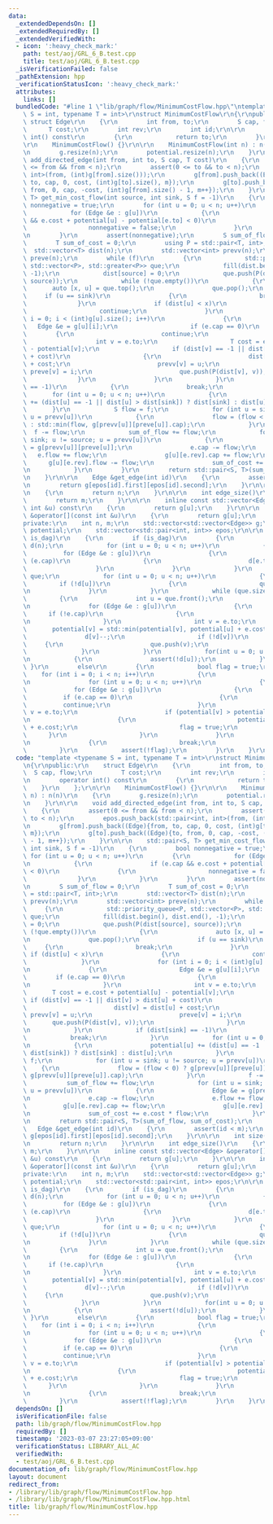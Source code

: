 ```yaml
---
data:
  _extendedDependsOn: []
  _extendedRequiredBy: []
  _extendedVerifiedWith:
  - icon: ':heavy_check_mark:'
    path: test/aoj/GRL_6_B.test.cpp
    title: test/aoj/GRL_6_B.test.cpp
  _isVerificationFailed: false
  _pathExtension: hpp
  _verificationStatusIcon: ':heavy_check_mark:'
  attributes:
    links: []
  bundledCode: "#line 1 \"lib/graph/flow/MinimumCostFlow.hpp\"\ntemplate <typename\
    \ S = int, typename T = int>\r\nstruct MinimumCostFlow\r\n{\r\npublic:\r\n   \
    \ struct Edge\r\n    {\r\n        int from, to;\r\n        S cap, flow;\r\n  \
    \      T cost;\r\n        int rev;\r\n        int id;\r\n\r\n        operator\
    \ int() const\r\n        {\r\n            return to;\r\n        }\r\n    };\r\n\
    \r\n    MinimumCostFlow() {}\r\n\r\n    MinimumCostFlow(int n) : n(n)\r\n    {\r\
    \n        g.resize(n);\r\n        potential.resize(n);\r\n    }\r\n\r\n    void\
    \ add_directed_edge(int from, int to, S cap, T cost)\r\n    {\r\n        assert(0\
    \ <= from && from < n);\r\n        assert(0 <= to && to < n);\r\n        epos.push_back(std::pair<int,\
    \ int>(from, (int)g[from].size()));\r\n        g[from].push_back((Edge){from,\
    \ to, cap, 0, cost, (int)g[to].size(), m});\r\n        g[to].push_back((Edge){to,\
    \ from, 0, cap, -cost, (int)g[from].size() - 1, m++});\r\n    }\r\n\r\n    std::pair<S,\
    \ T> get_min_cost_flow(int source, int sink, S f = -1)\r\n    {\r\n        bool\
    \ nonnegative = true;\r\n        for (int u = 0; u < n; u++)\r\n        {\r\n\
    \            for (Edge &e : g[u])\r\n            {\r\n                if (e.cap\
    \ && e.cost + potential[u] - potential[e.to] < 0)\r\n                {\r\n   \
    \                 nonnegative = false;\r\n                }\r\n            }\r\
    \n        }\r\n        assert(nonnegative);\r\n        S sum_of_flow = 0;\r\n\
    \        T sum_of_cost = 0;\r\n        using P = std::pair<T, int>;\r\n      \
    \  std::vector<T> dist(n);\r\n        std::vector<int> prevv(n);\r\n        std::vector<int>\
    \ preve(n);\r\n        while (f)\r\n        {\r\n            std::priority_queue<P,\
    \ std::vector<P>, std::greater<P>> que;\r\n            fill(dist.begin(), dist.end(),\
    \ -1);\r\n            dist[source] = 0;\r\n            que.push(P(dist[source],\
    \ source));\r\n            while (!que.empty())\r\n            {\r\n         \
    \       auto [x, u] = que.top();\r\n                que.pop();\r\n           \
    \     if (u == sink)\r\n                {\r\n                    break;\r\n  \
    \              }\r\n                if (dist[u] < x)\r\n                {\r\n\
    \                    continue;\r\n                }\r\n                for (int\
    \ i = 0; i < (int)g[u].size(); i++)\r\n                {\r\n                 \
    \   Edge &e = g[u][i];\r\n                    if (e.cap == 0)\r\n            \
    \        {\r\n                        continue;\r\n                    }\r\n \
    \                   int v = e.to;\r\n                    T cost = e.cost + potential[u]\
    \ - potential[v];\r\n                    if (dist[v] == -1 || dist[v] > dist[u]\
    \ + cost)\r\n                    {\r\n                        dist[v] = dist[u]\
    \ + cost;\r\n                        prevv[v] = u;\r\n                       \
    \ preve[v] = i;\r\n                        que.push(P(dist[v], v));\r\n      \
    \              }\r\n                }\r\n            }\r\n            if (dist[sink]\
    \ == -1)\r\n            {\r\n                break;\r\n            }\r\n     \
    \       for (int u = 0; u < n; u++)\r\n            {\r\n                potential[u]\
    \ += (dist[u] == -1 || dist[u] > dist[sink]) ? dist[sink] : dist[u];\r\n     \
    \       }\r\n            S flow = f;\r\n            for (int u = sink; u != source;\
    \ u = prevv[u])\r\n            {\r\n                flow = (flow < 0) ? g[prevv[u]][preve[u]].cap\
    \ : std::min(flow, g[prevv[u]][preve[u]].cap);\r\n            }\r\n          \
    \  f -= flow;\r\n            sum_of_flow += flow;\r\n            for (int u =\
    \ sink; u != source; u = prevv[u])\r\n            {\r\n                Edge &e\
    \ = g[prevv[u]][preve[u]];\r\n                e.cap -= flow;\r\n             \
    \   e.flow += flow;\r\n                g[u][e.rev].cap += flow;\r\n          \
    \      g[u][e.rev].flow -= flow;\r\n                sum_of_cost += e.cost * flow;\r\
    \n            }\r\n        }\r\n        return std::pair<S, T>(sum_of_flow, sum_of_cost);\r\
    \n    }\r\n\r\n    Edge &get_edge(int id)\r\n    {\r\n        assert(id < m);\r\
    \n        return g[epos[id].first][epos[id].second];\r\n    }\r\n\r\n    int size()\r\
    \n    {\r\n        return n;\r\n    }\r\n\r\n    int edge_size()\r\n    {\r\n\
    \        return m;\r\n    }\r\n\r\n    inline const std::vector<Edge> &operator[](const\
    \ int &u) const\r\n    {\r\n        return g[u];\r\n    }\r\n\r\n    inline std::vector<Edge>\
    \ &operator[](const int &u)\r\n    {\r\n        return g[u];\r\n    }\r\n\r\n\
    private:\r\n    int n, m;\r\n    std::vector<std::vector<Edge>> g;\r\n    std::vector<T>\
    \ potential;\r\n    std::vector<std::pair<int, int>> epos;\r\n\r\n    void init_potential(bool\
    \ is_dag)\r\n    {\r\n        if (is_dag)\r\n        {\r\n            std::vector<int>\
    \ d(n);\r\n            for (int u = 0; u < n; u++)\r\n            {\r\n      \
    \          for (Edge &e : g[u])\r\n                {\r\n                    if\
    \ (e.cap)\r\n                    {\r\n                        d[e.to]++;\r\n \
    \                   }\r\n                }\r\n            }\r\n            std::queue<int>\
    \ que;\r\n            for (int u = 0; u < n; u++)\r\n            {\r\n       \
    \         if (!d[u])\r\n                {\r\n                    que.push(u);\r\
    \n                }\r\n            }\r\n            while (que.size())\r\n   \
    \         {\r\n                int u = que.front();\r\n                que.pop();\r\
    \n                for (Edge &e : g[u])\r\n                {\r\n              \
    \      if (!e.cap)\r\n                    {\r\n                        continue;\r\
    \n                    }\r\n                    int v = e.to;\r\n             \
    \       potential[v] = std::min(potential[v], potential[u] + e.cost);\r\n    \
    \                d[v]--;\r\n                    if (!d[v])\r\n               \
    \     {\r\n                        que.push(v);\r\n                    }\r\n \
    \               }\r\n            }\r\n            for(int u = 0; u < n; u++)\r\
    \n            {\r\n                assert(!d[u]);\r\n            }\r\n       \
    \ }\r\n        else\r\n        {\r\n            bool flag = true;\r\n        \
    \    for (int i = 0; i < n; i++)\r\n            {\r\n                flag = false;\r\
    \n                for (int u = 0; u < n; u++)\r\n                {\r\n       \
    \             for (Edge &e : g[u])\r\n                    {\r\n              \
    \          if (e.cap == 0)\r\n                        {\r\n                  \
    \          continue;\r\n                        }\r\n                        int\
    \ v = e.to;\r\n                        if (potential[v] > potential[u] + e.cost)\r\
    \n                        {\r\n                            potential[v] = potential[u]\
    \ + e.cost;\r\n                            flag = true;\r\n                  \
    \      }\r\n                    }\r\n                }\r\n                if (!flag)\r\
    \n                {\r\n                    break;\r\n                }\r\n   \
    \         }\r\n            assert(!flag);\r\n        }\r\n    }\r\n};\r\n"
  code: "template <typename S = int, typename T = int>\r\nstruct MinimumCostFlow\r\
    \n{\r\npublic:\r\n    struct Edge\r\n    {\r\n        int from, to;\r\n      \
    \  S cap, flow;\r\n        T cost;\r\n        int rev;\r\n        int id;\r\n\r\
    \n        operator int() const\r\n        {\r\n            return to;\r\n    \
    \    }\r\n    };\r\n\r\n    MinimumCostFlow() {}\r\n\r\n    MinimumCostFlow(int\
    \ n) : n(n)\r\n    {\r\n        g.resize(n);\r\n        potential.resize(n);\r\
    \n    }\r\n\r\n    void add_directed_edge(int from, int to, S cap, T cost)\r\n\
    \    {\r\n        assert(0 <= from && from < n);\r\n        assert(0 <= to &&\
    \ to < n);\r\n        epos.push_back(std::pair<int, int>(from, (int)g[from].size()));\r\
    \n        g[from].push_back((Edge){from, to, cap, 0, cost, (int)g[to].size(),\
    \ m});\r\n        g[to].push_back((Edge){to, from, 0, cap, -cost, (int)g[from].size()\
    \ - 1, m++});\r\n    }\r\n\r\n    std::pair<S, T> get_min_cost_flow(int source,\
    \ int sink, S f = -1)\r\n    {\r\n        bool nonnegative = true;\r\n       \
    \ for (int u = 0; u < n; u++)\r\n        {\r\n            for (Edge &e : g[u])\r\
    \n            {\r\n                if (e.cap && e.cost + potential[u] - potential[e.to]\
    \ < 0)\r\n                {\r\n                    nonnegative = false;\r\n  \
    \              }\r\n            }\r\n        }\r\n        assert(nonnegative);\r\
    \n        S sum_of_flow = 0;\r\n        T sum_of_cost = 0;\r\n        using P\
    \ = std::pair<T, int>;\r\n        std::vector<T> dist(n);\r\n        std::vector<int>\
    \ prevv(n);\r\n        std::vector<int> preve(n);\r\n        while (f)\r\n   \
    \     {\r\n            std::priority_queue<P, std::vector<P>, std::greater<P>>\
    \ que;\r\n            fill(dist.begin(), dist.end(), -1);\r\n            dist[source]\
    \ = 0;\r\n            que.push(P(dist[source], source));\r\n            while\
    \ (!que.empty())\r\n            {\r\n                auto [x, u] = que.top();\r\
    \n                que.pop();\r\n                if (u == sink)\r\n           \
    \     {\r\n                    break;\r\n                }\r\n               \
    \ if (dist[u] < x)\r\n                {\r\n                    continue;\r\n \
    \               }\r\n                for (int i = 0; i < (int)g[u].size(); i++)\r\
    \n                {\r\n                    Edge &e = g[u][i];\r\n            \
    \        if (e.cap == 0)\r\n                    {\r\n                        continue;\r\
    \n                    }\r\n                    int v = e.to;\r\n             \
    \       T cost = e.cost + potential[u] - potential[v];\r\n                   \
    \ if (dist[v] == -1 || dist[v] > dist[u] + cost)\r\n                    {\r\n\
    \                        dist[v] = dist[u] + cost;\r\n                       \
    \ prevv[v] = u;\r\n                        preve[v] = i;\r\n                 \
    \       que.push(P(dist[v], v));\r\n                    }\r\n                }\r\
    \n            }\r\n            if (dist[sink] == -1)\r\n            {\r\n    \
    \            break;\r\n            }\r\n            for (int u = 0; u < n; u++)\r\
    \n            {\r\n                potential[u] += (dist[u] == -1 || dist[u] >\
    \ dist[sink]) ? dist[sink] : dist[u];\r\n            }\r\n            S flow =\
    \ f;\r\n            for (int u = sink; u != source; u = prevv[u])\r\n        \
    \    {\r\n                flow = (flow < 0) ? g[prevv[u]][preve[u]].cap : std::min(flow,\
    \ g[prevv[u]][preve[u]].cap);\r\n            }\r\n            f -= flow;\r\n \
    \           sum_of_flow += flow;\r\n            for (int u = sink; u != source;\
    \ u = prevv[u])\r\n            {\r\n                Edge &e = g[prevv[u]][preve[u]];\r\
    \n                e.cap -= flow;\r\n                e.flow += flow;\r\n      \
    \          g[u][e.rev].cap += flow;\r\n                g[u][e.rev].flow -= flow;\r\
    \n                sum_of_cost += e.cost * flow;\r\n            }\r\n        }\r\
    \n        return std::pair<S, T>(sum_of_flow, sum_of_cost);\r\n    }\r\n\r\n \
    \   Edge &get_edge(int id)\r\n    {\r\n        assert(id < m);\r\n        return\
    \ g[epos[id].first][epos[id].second];\r\n    }\r\n\r\n    int size()\r\n    {\r\
    \n        return n;\r\n    }\r\n\r\n    int edge_size()\r\n    {\r\n        return\
    \ m;\r\n    }\r\n\r\n    inline const std::vector<Edge> &operator[](const int\
    \ &u) const\r\n    {\r\n        return g[u];\r\n    }\r\n\r\n    inline std::vector<Edge>\
    \ &operator[](const int &u)\r\n    {\r\n        return g[u];\r\n    }\r\n\r\n\
    private:\r\n    int n, m;\r\n    std::vector<std::vector<Edge>> g;\r\n    std::vector<T>\
    \ potential;\r\n    std::vector<std::pair<int, int>> epos;\r\n\r\n    void init_potential(bool\
    \ is_dag)\r\n    {\r\n        if (is_dag)\r\n        {\r\n            std::vector<int>\
    \ d(n);\r\n            for (int u = 0; u < n; u++)\r\n            {\r\n      \
    \          for (Edge &e : g[u])\r\n                {\r\n                    if\
    \ (e.cap)\r\n                    {\r\n                        d[e.to]++;\r\n \
    \                   }\r\n                }\r\n            }\r\n            std::queue<int>\
    \ que;\r\n            for (int u = 0; u < n; u++)\r\n            {\r\n       \
    \         if (!d[u])\r\n                {\r\n                    que.push(u);\r\
    \n                }\r\n            }\r\n            while (que.size())\r\n   \
    \         {\r\n                int u = que.front();\r\n                que.pop();\r\
    \n                for (Edge &e : g[u])\r\n                {\r\n              \
    \      if (!e.cap)\r\n                    {\r\n                        continue;\r\
    \n                    }\r\n                    int v = e.to;\r\n             \
    \       potential[v] = std::min(potential[v], potential[u] + e.cost);\r\n    \
    \                d[v]--;\r\n                    if (!d[v])\r\n               \
    \     {\r\n                        que.push(v);\r\n                    }\r\n \
    \               }\r\n            }\r\n            for(int u = 0; u < n; u++)\r\
    \n            {\r\n                assert(!d[u]);\r\n            }\r\n       \
    \ }\r\n        else\r\n        {\r\n            bool flag = true;\r\n        \
    \    for (int i = 0; i < n; i++)\r\n            {\r\n                flag = false;\r\
    \n                for (int u = 0; u < n; u++)\r\n                {\r\n       \
    \             for (Edge &e : g[u])\r\n                    {\r\n              \
    \          if (e.cap == 0)\r\n                        {\r\n                  \
    \          continue;\r\n                        }\r\n                        int\
    \ v = e.to;\r\n                        if (potential[v] > potential[u] + e.cost)\r\
    \n                        {\r\n                            potential[v] = potential[u]\
    \ + e.cost;\r\n                            flag = true;\r\n                  \
    \      }\r\n                    }\r\n                }\r\n                if (!flag)\r\
    \n                {\r\n                    break;\r\n                }\r\n   \
    \         }\r\n            assert(!flag);\r\n        }\r\n    }\r\n};\r\n"
  dependsOn: []
  isVerificationFile: false
  path: lib/graph/flow/MinimumCostFlow.hpp
  requiredBy: []
  timestamp: '2023-03-07 23:27:05+09:00'
  verificationStatus: LIBRARY_ALL_AC
  verifiedWith:
  - test/aoj/GRL_6_B.test.cpp
documentation_of: lib/graph/flow/MinimumCostFlow.hpp
layout: document
redirect_from:
- /library/lib/graph/flow/MinimumCostFlow.hpp
- /library/lib/graph/flow/MinimumCostFlow.hpp.html
title: lib/graph/flow/MinimumCostFlow.hpp
---
```

